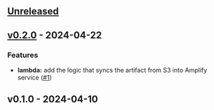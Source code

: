 <a name="unreleased"></a>
## [Unreleased]


<a name="v0.2.0"></a>
## [v0.2.0] - 2024-04-22
### Features
- **lambda:** add the logic that syncs the artifact from S3 into Amplify service ([#1](/issues/1))


<a name="v0.1.0"></a>
## v0.1.0 - 2024-04-10

[Unreleased]: /compare/v0.2.0...HEAD
[v0.2.0]: /compare/v0.1.0...v0.2.0
